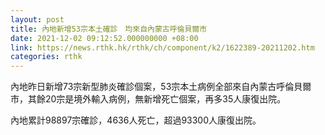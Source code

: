 ```yaml
---
layout: post
title: 內地新增53宗本土確診　均來自內蒙古呼倫貝爾市
date: 2021-12-02 09:12:52.000000000 +08:00
link: https://news.rthk.hk/rthk/ch/component/k2/1622389-20211202.htm
categories: rthk
---
```


內地昨日新增73宗新型肺炎確診個案，53宗本土病例全部來自內蒙古呼倫貝爾市，其餘20宗是境外輸入病例，無新增死亡個案，再多35人康復出院。

內地累計98897宗確診，4636人死亡，超過93300人康復出院。
